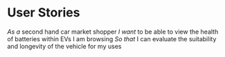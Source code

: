 # User Stories
*As a* second hand car market shopper
*I want* to be able to view the health of batteries within EVs I am browsing
*So that* I can evaluate the suitability and longevity of the vehicle for my uses
